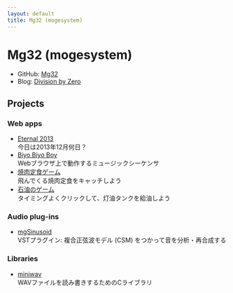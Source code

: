 ```yaml
---
layout: default
title: Mg32 (mogesystem)
---
```


# Mg32 (mogesystem)
-   GitHub: [Mg32](https://github.com/mg32)
-   Blog: [Division by Zero](https://moge32.blogspot.com/)


## Projects
### Web apps
-   [Eternal 2013](https://mg32.github.io/eternal2013/)<br>
    今日は2013年12月何日？
-   [Biyo Biyo Boy](https://mg32.github.io/biyobiyo-boy/)<br>
    Webブラウザ上で動作するミュージックシーケンサ
-   [焼肉定食ゲーム](https://github.com/Mg32/yknk)<br>
    飛んでくる焼肉定食をキャッチしよう
-   [石油のゲーム](https://mogefav.appspot.com/fossil/)<br>
    タイミングよくクリックして、灯油タンクを給油しよう

### Audio plug-ins
-   [mgSinusoid](https://github.com/Mg32/vst_csm)<br>
    VSTプラグイン: 複合正弦波モデル (CSM) をつかって音を分析・再合成する

### Libraries
-   [miniwav](https://github.com/Mg32/miniwav)<br>
    WAVファイルを読み書きするためのCライブラリ
